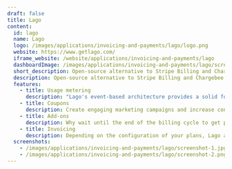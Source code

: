 ```yaml
---
draft: false
title: Lago
content:
  id: lago
  name: Lago
  logo: /images/applications/invoicing-and-payments/lago/logo.png
  website: https://www.getlago.com/
  iframe_website: /website/applications/invoicing-and-payments/lago
  dashboardImage: /images/applications/invoicing-and-payments/lago/screenshot-1.jpg
  short_description: Open-source alternative to Stripe Billing and Chargebee it offers a modular architecture for metering and usage-based billing, at every stage of your company.
  description: Open-source alternative to Stripe Billing and Chargebee it offers a modular architecture for metering and usage-based billing, at every stage of your company.
  features:
    - title: Usage metering
      description: "Lago's event-based architecture provides a solid foundation for building a fair pricing model that scales with your business."
    - title: Coupons
      description: Create engaging marketing campaigns and increase conversion with coupons that customers can redeem to get a discount.
    - title: Add-ons
      description: Why wait until the end of the billing cycle to get paid? Lago allows you to create one-time charges that are invoiced on the fly.
    - title: Invoicing
      description: Depending on the configuration of your plans, Lago automatically calculates what each customer owes you and generates invoices.
  screenshots:
    - /images/applications/invoicing-and-payments/lago/screenshot-1.jpg
    - /images/applications/invoicing-and-payments/lago/screenshot-2.png
---
```

